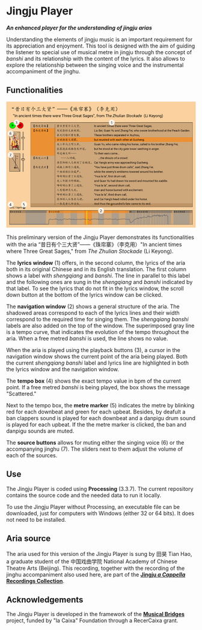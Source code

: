 # Jingju Player
_**An enhanced player for the understanding of jingju arias**_

Understanding the elements of jingju music is an important requirement for its appreciation and enjoyment. This tool is designed with the aim of guiding the listener to special use of musical metre in jingju through the concept of _banshi_ and its relationship with the content of the lyrics. It also allows to explore the relationship between the singing voice and the instrumental accompaniment of the jinghu.

## Functionalities
![Screenshot of the Jingju Player](https://github.com/Rafael-Caro/Jingju_Player/blob/master/data/screenshot.png)

This preliminary version of the Jingju Player demonstrates its functionalities with the aria “昔日有个三大贤”——《珠帘寨》（李克用）"In ancient times where Three Great Sages," from _The Zhulian Stockade_ (Li Keyong).

The **lyrics window** (1) offers, in the second column, the lyrics of the aria both in its original Chinese and in its English translation. The first column shows a label with _shengqiang_ and _banshi_. The line in parallel to this label and the following ones are sung in the _shengqiang_ and _banshi_ indicated by that label. To see the lyrics that do not fit in the lyrics window, the scroll down button at the bottom of the lyrics window can be clicked.

The **navigation window** (2) shows a general structure of the aria. The shadowed areas correspond to each of the lyrics lines and their width correspond to the required time for singing them. The _shengqiang banshi_ labels are also added on the top of the window. The superimposed gray line is a tempo curve, that indicates the evolution of the tempo throughout the aria. When a free metred _banshi_ is used, the line shows no value.

When the aria is played using the playback buttons (3), a cursor in the navigation window shows the current point of the aria being played. Both the current _shengqiang banshi_ label and lyrics line are highlighted in both the lyrics window and the navigation window.

The **tempo box** (4) shows the exact tempo value in bpm of the current point. If a free metred _banshi_ is being played, the box shows the message "Scattered."

Next to the tempo box, the **metre marker** (5) indicates the metre by blinking red for each downbeat and green for each upbeat. Besides, by deafult a ban clappers sound is played for each downbeat and a danpigu drum sound is played for each upbeat. If the the metre marker is clicked, the ban and danpigu sounds are muted.

The **source buttons** allows for muting either the singing voice (6) or the accompanying jinghu (7). The sliders next to them adjust the volume of each of the sources.

## Use
The Jingju Player is coded using **Processing** (3.3.7). The current repository contains the source code and the needed data to run it locally.

To use the Jingju Player without Processing, an executable file can be downloaded, just for computers with Windows (either 32 or 64 bits). It does not need to be installed.

## Aria source
The aria used for this version of the Jingju Player is sung by 田昊 Tian Hao, a graduate student of the 中国戏曲学院 National Academy of Chinese Theatre Arts (Beijing). This recording, together with the recording of the jinghu accompaniment also used here, are part of the [**Jingju _a Cappella_ Recordings Collection**](https://doi.org/10.5281/zenodo.842229).

## Acknowledgements
The Jingju Player is developed in the framework of the [**Musical Bridges**](https://www.upf.edu/web/musicalbridges) project, funded by "la Caixa" Foundation through a RecerCaixa grant.
